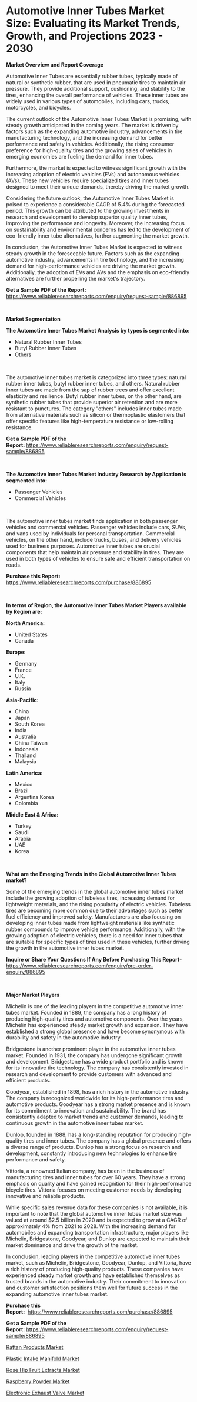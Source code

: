 <p><h1>Automotive Inner Tubes Market Size: Evaluating its Market Trends, Growth, and Projections 2023 - 2030</h1></p><p><strong>Market Overview and Report Coverage</strong></p>
<p><p>Automotive Inner Tubes are essentially rubber tubes, typically made of natural or synthetic rubber, that are used in pneumatic tires to maintain air pressure. They provide additional support, cushioning, and stability to the tires, enhancing the overall performance of vehicles. These inner tubes are widely used in various types of automobiles, including cars, trucks, motorcycles, and bicycles.</p><p>The current outlook of the Automotive Inner Tubes Market is promising, with steady growth anticipated in the coming years. The market is driven by factors such as the expanding automotive industry, advancements in tire manufacturing technology, and the increasing demand for better performance and safety in vehicles. Additionally, the rising consumer preference for high-quality tires and the growing sales of vehicles in emerging economies are fueling the demand for inner tubes.</p><p>Furthermore, the market is expected to witness significant growth with the increasing adoption of electric vehicles (EVs) and autonomous vehicles (AVs). These new vehicles require specialized tires and inner tubes designed to meet their unique demands, thereby driving the market growth.</p><p>Considering the future outlook, the Automotive Inner Tubes Market is poised to experience a considerable CAGR of 5.4% during the forecasted period. This growth can be attributed to the growing investments in research and development to develop superior quality inner tubes, improving tire performance and longevity. Moreover, the increasing focus on sustainability and environmental concerns has led to the development of eco-friendly inner tube alternatives, further augmenting the market growth.</p><p>In conclusion, the Automotive Inner Tubes Market is expected to witness steady growth in the foreseeable future. Factors such as the expanding automotive industry, advancements in tire technology, and the increasing demand for high-performance vehicles are driving the market growth. Additionally, the adoption of EVs and AVs and the emphasis on eco-friendly alternatives are further propelling the market's trajectory.</p></p>
<p><strong>Get a Sample PDF of the Report:</strong> <a href="https://www.reliableresearchreports.com/enquiry/request-sample/886895">https://www.reliableresearchreports.com/enquiry/request-sample/886895</a></p>
<p>&nbsp;</p>
<p><strong>Market Segmentation</strong></p>
<p><strong>The Automotive Inner Tubes Market Analysis by types is segmented into:</strong></p>
<p><ul><li>Natural Rubber Inner Tubes</li><li>Butyl Rubber Inner Tubes</li><li>Others</li></ul></p>
<p>&nbsp;</p>
<p><p>The automotive inner tubes market is categorized into three types: natural rubber inner tubes, butyl rubber inner tubes, and others. Natural rubber inner tubes are made from the sap of rubber trees and offer excellent elasticity and resilience. Butyl rubber inner tubes, on the other hand, are synthetic rubber tubes that provide superior air retention and are more resistant to punctures. The category "others" includes inner tubes made from alternative materials such as silicon or thermoplastic elastomers that offer specific features like high-temperature resistance or low-rolling resistance.</p></p>
<p><strong>Get a Sample PDF of the Report:</strong>&nbsp;<a href="https://www.reliableresearchreports.com/enquiry/request-sample/886895">https://www.reliableresearchreports.com/enquiry/request-sample/886895</a></p>
<p>&nbsp;</p>
<p><strong>The Automotive Inner Tubes Market Industry Research by Application is segmented into:</strong></p>
<p><ul><li>Passenger Vehicles</li><li>Commercial Vehicles</li></ul></p>
<p>&nbsp;</p>
<p><p>The automotive inner tubes market finds application in both passenger vehicles and commercial vehicles. Passenger vehicles include cars, SUVs, and vans used by individuals for personal transportation. Commercial vehicles, on the other hand, include trucks, buses, and delivery vehicles used for business purposes. Automotive inner tubes are crucial components that help maintain air pressure and stability in tires. They are used in both types of vehicles to ensure safe and efficient transportation on roads.</p></p>
<p><strong>Purchase this Report:</strong>&nbsp; <a href="https://www.reliableresearchreports.com/purchase/886895">https://www.reliableresearchreports.com/purchase/886895</a></p>
<p>&nbsp;</p>
<p><strong>In terms of Region, the Automotive Inner Tubes Market Players available by Region are:</strong></p>
<p>
    <p> <strong> North America: </strong>
        <ul>
            <li>United States</li>
            <li>Canada</li>
        </ul>
        </p> 
    <p> <strong> Europe: </strong>
        <ul>
            <li>Germany</li>
            <li>France</li>
            <li>U.K.</li>
            <li>Italy</li>
            <li>Russia</li>
        </ul>
        </p> 
    <p> <strong> Asia-Pacific: </strong>
        <ul>
            <li>China</li>
            <li>Japan</li>
            <li>South Korea</li>
            <li>India</li>
            <li>Australia</li>
            <li>China Taiwan</li>
            <li>Indonesia</li>
            <li>Thailand</li>
            <li>Malaysia</li>
        </ul>
        </p> 
    <p> <strong> Latin America: </strong>
        <ul>
            <li>Mexico</li>
            <li>Brazil</li>
            <li>Argentina Korea</li>
            <li>Colombia</li>
        </ul>
        </p> 
    <p> <strong> Middle East & Africa: </strong>
        <ul>
            <li>Turkey</li>
            <li>Saudi</li>
            <li>Arabia</li>
            <li>UAE</li>
            <li>Korea</li>
        </ul>
    </p>
    </p>
<p>&nbsp;</p>
<p><strong>What are the Emerging Trends in the Global Automotive Inner Tubes market?</strong></p>
<p><p>Some of the emerging trends in the global automotive inner tubes market include the growing adoption of tubeless tires, increasing demand for lightweight materials, and the rising popularity of electric vehicles. Tubeless tires are becoming more common due to their advantages such as better fuel efficiency and improved safety. Manufacturers are also focusing on developing inner tubes made from lightweight materials like synthetic rubber compounds to improve vehicle performance. Additionally, with the growing adoption of electric vehicles, there is a need for inner tubes that are suitable for specific types of tires used in these vehicles, further driving the growth in the automotive inner tubes market.</p></p>
<p><strong>Inquire or Share Your Questions If Any Before Purchasing This Report</strong>- <a href="https://www.reliableresearchreports.com/enquiry/pre-order-enquiry/886895">https://www.reliableresearchreports.com/enquiry/pre-order-enquiry/886895</a></p>
<p>&nbsp;</p>
<p><strong>Major Market Players</strong></p>
<p><p>Michelin is one of the leading players in the competitive automotive inner tubes market. Founded in 1889, the company has a long history of producing high-quality tires and automotive components. Over the years, Michelin has experienced steady market growth and expansion. They have established a strong global presence and have become synonymous with durability and safety in the automotive industry.</p><p>Bridgestone is another prominent player in the automotive inner tubes market. Founded in 1931, the company has undergone significant growth and development. Bridgestone has a wide product portfolio and is known for its innovative tire technology. The company has consistently invested in research and development to provide customers with advanced and efficient products.</p><p>Goodyear, established in 1898, has a rich history in the automotive industry. The company is recognized worldwide for its high-performance tires and automotive products. Goodyear has a strong market presence and is known for its commitment to innovation and sustainability. The brand has consistently adapted to market trends and customer demands, leading to continuous growth in the automotive inner tubes market.</p><p>Dunlop, founded in 1888, has a long-standing reputation for producing high-quality tires and inner tubes. The company has a global presence and offers a diverse range of products. Dunlop has a strong focus on research and development, constantly introducing new technologies to enhance tire performance and safety.</p><p>Vittoria, a renowned Italian company, has been in the business of manufacturing tires and inner tubes for over 60 years. They have a strong emphasis on quality and have gained recognition for their high-performance bicycle tires. Vittoria focuses on meeting customer needs by developing innovative and reliable products.</p><p>While specific sales revenue data for these companies is not available, it is important to note that the global automotive inner tubes market size was valued at around $2.5 billion in 2020 and is expected to grow at a CAGR of approximately 4% from 2021 to 2028. With the increasing demand for automobiles and expanding transportation infrastructure, major players like Michelin, Bridgestone, Goodyear, and Dunlop are expected to maintain their market dominance and drive the growth of the market.</p><p>In conclusion, leading players in the competitive automotive inner tubes market, such as Michelin, Bridgestone, Goodyear, Dunlop, and Vittoria, have a rich history of producing high-quality products. These companies have experienced steady market growth and have established themselves as trusted brands in the automotive industry. Their commitment to innovation and customer satisfaction positions them well for future success in the expanding automotive inner tubes market.</p></p>
<p><strong>Purchase this Report:</strong>&nbsp;&nbsp;<a href="https://www.reliableresearchreports.com/purchase/886895">https://www.reliableresearchreports.com/purchase/886895</a></p>
<p></p>
<p><strong>Get a Sample PDF of the Report:</strong>&nbsp;<a href="https://www.reliableresearchreports.com/enquiry/request-sample/886895">https://www.reliableresearchreports.com/enquiry/request-sample/886895</a></p>
<p><p><a href="https://medium.com/@mayankdeswal9588dm/rattan-products-market-the-key-to-successful-business-strategy-forecast-till-2030-1aeee22391d3">Rattan Products Market</a></p><p><a href="https://github.com/CliffMedina6/Market-Research-Report-List-2/blob/main/plastic-intake-manifold-market.md">Plastic Intake Manifold Market</a></p><p><a href="https://www.linkedin.com/pulse/rose-hip-fruit-extracts-market-research-report-unlocks-xrhze/">Rose Hip Fruit Extracts Market</a></p><p><a href="https://www.linkedin.com/pulse/raspberry-powder-market-research-report-provides-thorough-xuhfe/">Raspberry Powder Market</a></p><p><a href="https://github.com/PeterParrish5/Market-Research-Report-List-2/blob/main/electronic-exhaust-valve-market.md">Electronic Exhaust Valve Market</a></p></p>